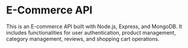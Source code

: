 # E-Commerce API

This is an E-commerce API built with Node.js, Express, and MongoDB. It includes functionalities for user authentication, product management, category management, reviews, and shopping cart operations.
